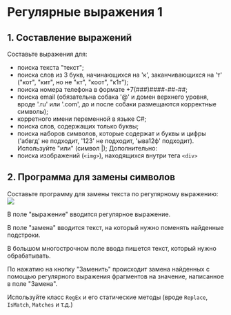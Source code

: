 # Регулярные выражения 1

## 1. Составление выражений

Составьте выражения для:
- поиска текста "текст";
- поиска слов из 3 букв, начинающихся на 'к', заканчивающихся на 'т' ("кот", "кит", но не "кт", "коот", "к1т");
- поиска номера телефона в формате +7(###)####-##-##;
- поиска email (обязательна собака '@' и домен верхнего уровня, вроде '.ru' или '.com', до и после собаки размещаются корректные символы);
- корретного имени переменной в языке C#;
- поиска слов, содержащих только буквы;
- поиска наборов символов, которые содержат и буквы и цифры ('абвгд' не подходит, '123' не подходит, 'ыва12ф' подходит). Используйте "или" (символ |);
Дополнительно:
- поиска изображений (`<img>`), находящихся внутри тега `<div>`


## 2. Программа для замены символов

Составьте программу для замены текста по регулярному выражению:
![](1.png)

В поле "выражение" вводится регулярное выражение. 

В поле "замена" вводится текст, на который нужно поменять найденные подстроки.

В большом многострочном поле ввода пишется текст, который нужно обрабатывать.

По нажатию на кнопку "Заменить" происходит замена найденных с помощью регулярного выражения фрагментов на значение, написанное в поле "Замена".

Используйте класс `RegEx` и его статические методы (вроде `Replace`, `IsMatch`, `Matches` и т.д.)

